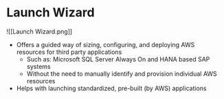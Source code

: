 # Launch Wizard
![[Launch Wizard.png]]
- Offers a guided way of sizing, configuring, and deploying AWS resources for third party applications
	- Such as: Microsoft SQL Server Always On and HANA based SAP systems
	- Without the need to manually identify and provision individual AWS resources
- Helps with launching standardized, pre-built (by AWS) applications

